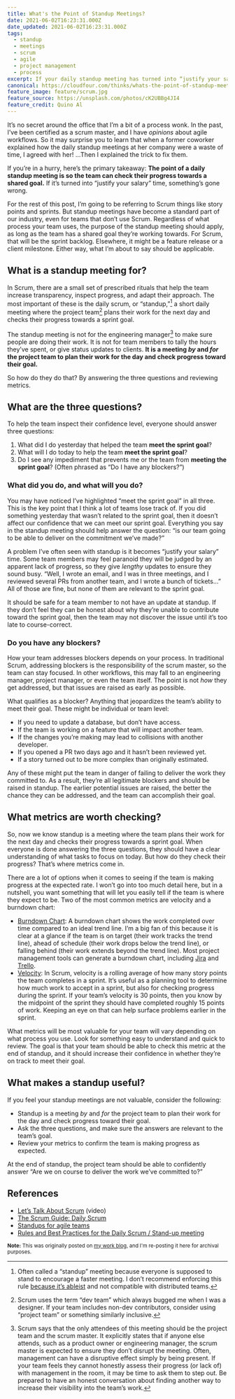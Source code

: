 ```yaml
---
title: What's the Point of Standup Meetings?
date: 2021-06-02T16:23:31.000Z
date_updated: 2021-06-02T16:23:31.000Z
tags:
  - standup
  - meetings
  - scrum
  - agile
  - project management
  - process
excerpt: If your daily standup meeting has turned into “justify your salary” time, something’s gone wrong.
canonical: https://cloudfour.com/thinks/whats-the-point-of-standup-meetings/
feature_image: feature/scrum.jpg
feature_source: https://unsplash.com/photos/cK2UBBg4JI4
feature_credit: Quino Al
---
```


It’s no secret around the office that I’m a bit of a process wonk. In the past, I’ve been certified as a scrum master, and I have _opinions_ about agile workflows. So it may surprise you to learn that when a former coworker explained how the daily standup meetings at her company were a waste of time, I agreed with her! …Then I explained the trick to fix them.

If you’re in a hurry, here’s the primary takeaway: **The point of a daily standup meeting is so the team can check their progress towards a shared goal.** If it’s turned into “justify your salary” time, something’s gone wrong.

For the rest of this post, I’m going to be referring to Scrum things like story points and sprints. But standup meetings have become a standard part of our industry, even for teams that don’t use Scrum. Regardless of what process your team uses, the purpose of the standup meeting should apply, as long as the team has a shared goal they’re working towards. For Scrum, that will be the sprint backlog. Elsewhere, it might be a feature release or a client milestone. Either way, what I’m about to say should be applicable.

## What is a standup meeting for?

In Scrum, there are a small set of prescribed rituals that help the team increase transparency, inspect progress, and adapt their approach. The most important of these is the daily scrum, or “standup,”[^1] a short daily meeting where the project team[^2] plans their work for the next day and checks their progress towards a sprint goal.

The standup meeting is not for the engineering manager[^3] to make sure people are doing their work. It is not for team members to tally the hours they’ve spent, or give status updates to clients. **It is a meeting _by_ and _for_ the project team to plan their work for the day and check progress toward their goal.**

So how do they do that? By answering the three questions and reviewing metrics.

## What are the three questions?

To help the team inspect their confidence level, everyone should answer three questions:

1. What did I do yesterday that helped the team **meet the sprint goal**?
2. What will I do today to help the team **meet the sprint goal**?
3. Do I see any impediment that prevents me or the team from **meeting the sprint goal**? (Often phrased as “Do I have any blockers?”)

### What did you do, and what will you do?

You may have noticed I’ve highlighted “meet the sprint goal” in all three. This is the key point that I think a lot of teams lose track of. If you did something yesterday that wasn’t related to the sprint goal, then it doesn’t affect our confidence that we can meet our sprint goal. Everything you say in the standup meeting should help answer the question: “is our team going to be able to deliver on the commitment we’ve made?”

A problem I’ve often seen with standup is it becomes “justify your salary” time. Some team members may feel paranoid they will be judged by an apparent lack of progress, so they give _lengthy_ updates to ensure they sound busy. “Well, I wrote an email, and I was in three meetings, and I reviewed several PRs from another team, and I wrote a bunch of tickets…” All of those are fine, but none of them are relevant to the sprint goal.

It should be safe for a team member to not have an update at standup. If they don’t feel they can be honest about why they’re unable to contribute toward the sprint goal, then the team may not discover the issue until it’s too late to course-correct.

### Do you have any blockers?

How your team addresses blockers depends on your process. In traditional Scrum, addressing blockers is the responsibility of the scrum master, so the team can stay focused. In other workflows, this may fall to an engineering manager, project manager, or even the team itself. The point is not _how_ they get addressed, but that issues are raised as early as possible.

What qualifies as a blocker? Anything that jeopardizes the team’s ability to meet their goal. These might be individual or team level:

- If you need to update a database, but don’t have access.
- If the team is working on a feature that will impact another team.
- If the changes you’re making may lead to collisions with another developer.
- If you opened a PR two days ago and it hasn’t been reviewed yet.
- If a story turned out to be more complex than originally estimated.

Any of these might put the team in danger of failing to deliver the work they committed to. As a result, they’re all legitimate blockers and should be raised in standup. The earlier potential issues are raised, the better the chance they can be addressed, and the team can accomplish their goal.

## What metrics are worth checking?

So, now we know standup is a meeting where the team plans their work for the next day and checks their progress towards a sprint goal. When everyone is done answering the three questions, they should have a clear understanding of what tasks to focus on today. But how do they check their progress? That’s where metrics come in.

There are a lot of options when it comes to seeing if the team is making progress at the expected rate. I won’t go into too much detail here, but in a nutshell, you want something that will let you easily tell if the team is where they expect to be. Two of the most common metrics are velocity and a burndown chart:

- [Burndown Chart](https://blog.zenhub.com/tracking-sprint-progress-with-scrum-burndown-charts/): A burndown chart shows the work completed over time compared to an ideal trend line. I’m a big fan of this because it is clear at a glance if the team is on target (their work tracks the trend line), ahead of schedule (their work drops below the trend line), or falling behind (their work extends beyond the trend line). Most project management tools can generate a burndown chart, including [Jira](https://www.atlassian.com/agile/tutorials/burndown-charts) and [Trello](https://blog.trello.com/what-is-a-burndown-chart).
- [Velocity](https://www.atlassian.com/agile/project-management/metrics#:~:text=Velocity): In Scrum, velocity is a rolling average of how many story points the team completes in a sprint. It’s useful as a planning tool to determine how much work to accept in a sprint, but also for checking progress during the sprint. If your team’s velocity is 30 points, then you know by the midpoint of the sprint they should have completed roughly 15 points of work. Keeping an eye on that can help surface problems earlier in the sprint.

What metrics will be most valuable for your team will vary depending on what process you use. Look for something easy to understand and quick to review. The goal is that your team should be able to check this metric at the end of standup, and it should increase their confidence in whether they’re on track to meet their goal.

## What makes a standup useful?

If you feel your standup meetings are not valuable, consider the following:

- Standup is a meeting _by_ and _for_ the project team to plan their work for the day and check progress toward their goal.
- Ask the three questions, and make sure the answers are relevant to the team’s goal.
- Review your metrics to confirm the team is making progress as expected.

At the end of standup, the project team should be able to confidently answer “Are we on course to deliver the work we’ve committed to?”

## References

- [Let’s Talk About Scrum](https://www.youtube.com/watch?v=HdHU3D0QgW8) (video)
- [The Scrum Guide: Daily Scrum](https://scrumguides.org/scrum-guide.html#daily-scrum)
- [Standups for agile teams](https://www.atlassian.com/agile/scrum/standups)
- [Rules and Best Practices for the Daily Scrum / Stand-up meeting](https://scrumguru.wordpress.com/2012/01/31/rules-and-best-practices-for-the-daily-scrum-stand-up-meeting/)

[^1]: Often called a “standup” meeting because everyone is supposed to stand to encourage a faster meeting. I don’t recommend enforcing this rule [because it’s ableist](https://www.panopto.com/blog/the-worst-advice-for-running-more-effective-meetings/) and not compatible with distributed teams.
[^2]: Scrum uses the term “dev team” which always bugged me when I was a designer. If your team includes non-dev contributors, consider using “project team” or something similarly inclusive.
[^3]: Scrum says that the only attendees of this meeting should be the project team and the scrum master. It explicitly states that if anyone else attends, such as a product owner or engineering manager, the scrum master is expected to ensure they don’t disrupt the meeting. Often, management can have a disruptive effect simply by being present. If your team feels they cannot honestly assess their progress (or lack of) with management in the room, it may be time to ask them to step out. Be prepared to have an honest conversation about finding another way to increase their visibility into the team’s work.

<small><strong>Note:</strong> This was originally posted on <a href="https://cloudfour.com/thinks/whats-the-point-of-standup-meetings/">my work blog</a>, and I'm re-posting it here for archival purposes.</small>
